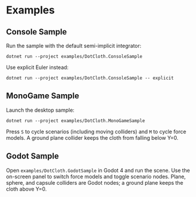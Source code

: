 # Examples

## Console Sample
Run the sample with the default semi-implicit integrator:

```
dotnet run --project examples/DotCloth.ConsoleSample
```

Use explicit Euler instead:

```
dotnet run --project examples/DotCloth.ConsoleSample -- explicit
```

## MonoGame Sample
Launch the desktop sample:

```
dotnet run --project examples/DotCloth.MonoGameSample
```

Press `S` to cycle scenarios (including moving colliders) and `M` to cycle force models.
A ground plane collider keeps the cloth from falling below Y=0.

## Godot Sample
Open `examples/DotCloth.GodotSample` in Godot 4 and run the scene.
Use the on-screen panel to switch force models and toggle scenario nodes.
Plane, sphere, and capsule colliders are Godot nodes; a ground plane keeps the cloth above Y=0.
